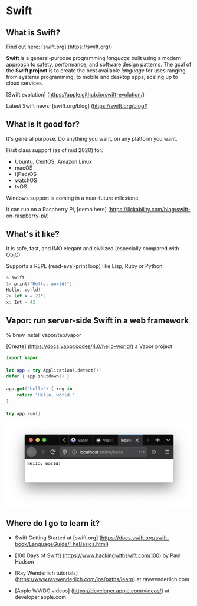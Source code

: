# Swift

## What is Swift?

Find out here: [swift.org] (https://swift.org/)

**Swift** is a general-purpose programming *language* built using a modern approach to safety, performance, and software design patterns. The goal of the **Swift project** is to create the best available *language* for uses ranging from systems programming, to mobile and desktop apps, scaling up to cloud services.

[Swift evolution] (https://apple.github.io/swift-evolution/)

Latest Swift news: [swift.org/blog] (https://swift.org/blog/)


## What is it good for?

It's general purpose. Do anything you want, on any platform you want.

First class support (as of mid 2020) for:

* Ubuntu, CentOS, Amazon Linux
* macOS
* i(Pad)OS
* watchOS
* tvOS

Windows support is coming in a near-future milestone.

It can run on a Raspberry Pi, [demo here] (https://lickability.com/blog/swift-on-raspberry-pi/)


## What's it like?

It is safe, fast, and IMO elegant and civilized (especially compared with ObjC)

Supports a REPL (read-eval-print loop) like Lisp, Ruby or Python:

```swift
% swift
1> print("Hello, world!")
Hello, world!
2> let x = 21*2
x: Int = 42
```


## Vapor: run server-side Swift in a web framework

% brew install vapor/tap/vapor

[Create] (https://docs.vapor.codes/4.0/hello-world/) a Vapor project

```swift
import Vapor
 
let app = try Application(.detect())
defer { app.shutdown() }

app.get("hello") { req in
    return "Hello, world."
}

try app.run()
```

![Connect with a browser to the endpoint](docs/browser.png)



## Where do I go to learn it?

* Swift Getting Started at [swift.org] (https://docs.swift.org/swift-book/LanguageGuide/TheBasics.html)

* [100 Days of Swift] (https://www.hackingwithswift.com/100) by Paul Hudson
* [Ray Wenderlich tutorials] (https://www.raywenderlich.com/ios/paths/learn) at raywenderlich.com
* [Apple WWDC videos] (https://developer.apple.com/videos/) at developer.apple.com


